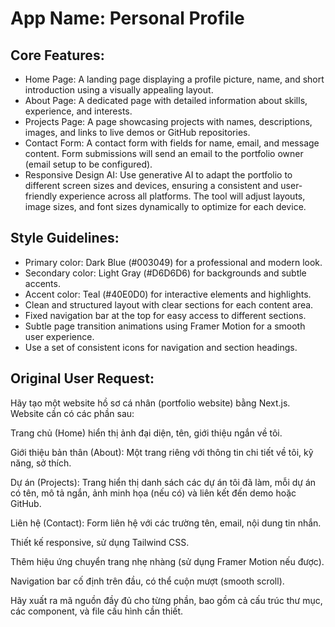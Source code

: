 # **App Name**: Personal Profile

## Core Features:

- Home Page: A landing page displaying a profile picture, name, and short introduction using a visually appealing layout.
- About Page: A dedicated page with detailed information about skills, experience, and interests.
- Projects Page: A page showcasing projects with names, descriptions, images, and links to live demos or GitHub repositories.
- Contact Form: A contact form with fields for name, email, and message content. Form submissions will send an email to the portfolio owner (email setup to be configured).
- Responsive Design AI: Use generative AI to adapt the portfolio to different screen sizes and devices, ensuring a consistent and user-friendly experience across all platforms. The tool will adjust layouts, image sizes, and font sizes dynamically to optimize for each device.

## Style Guidelines:

- Primary color: Dark Blue (#003049) for a professional and modern look.
- Secondary color: Light Gray (#D6D6D6) for backgrounds and subtle accents.
- Accent color: Teal (#40E0D0) for interactive elements and highlights.
- Clean and structured layout with clear sections for each content area.
- Fixed navigation bar at the top for easy access to different sections.
- Subtle page transition animations using Framer Motion for a smooth user experience.
- Use a set of consistent icons for navigation and section headings.

## Original User Request:
Hãy tạo một website hồ sơ cá nhân (portfolio website) bằng Next.js. Website cần có các phần sau:

Trang chủ (Home) hiển thị ảnh đại diện, tên, giới thiệu ngắn về tôi.

Giới thiệu bản thân (About): Một trang riêng với thông tin chi tiết về tôi, kỹ năng, sở thích.

Dự án (Projects): Trang hiển thị danh sách các dự án tôi đã làm, mỗi dự án có tên, mô tả ngắn, ảnh minh họa (nếu có) và liên kết đến demo hoặc GitHub.

Liên hệ (Contact): Form liên hệ với các trường tên, email, nội dung tin nhắn.

Thiết kế responsive, sử dụng Tailwind CSS.

Thêm hiệu ứng chuyển trang nhẹ nhàng (sử dụng Framer Motion nếu được).

Navigation bar cố định trên đầu, có thể cuộn mượt (smooth scroll).

Hãy xuất ra mã nguồn đầy đủ cho từng phần, bao gồm cả cấu trúc thư mục, các component, và file cấu hình cần thiết.
  